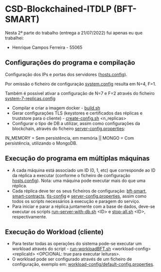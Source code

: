 # CSD-Blockchained-ITDLP (BFT-SMART)

Nesta 2ª parte do trabalho (entrega a 21/07/2022) fui apenas eu que trabalhei:
- Henrique Campos Ferreira - 55065

## Configurações do programa e compilação

Configuração dos IPs e portas dos servidores ([hosts.config](https://github.com/henriquej-0904/CSD-BITDLP/blob/main/Blockchain-IT-DLP/bft-smart/config/hosts.config)).

Por omissão o ficheiro de configuração [system.config](https://github.com/henriquej-0904/CSD-BITDLP/blob/main/Blockchain-IT-DLP/bft-smart/config/system.config) resulta em N=4, F=1.

Também é possível ativar a configuração de N=7 e F=2 através do ficheiro [system-7-replicas.config](https://github.com/henriquej-0904/CSD-BITDLP/blob/main/Blockchain-IT-DLP/bft-smart/config/system-7-replicas.config)

- Compilar e criar a imagem docker - [build.sh](https://github.com/henriquej-0904/CSD-BITDLP/blob/main/Blockchain-IT-DLP/build.sh)
- Gerar configurações TLS (keystores e certificados das réplicas e truststore para o cliente)  - [create-config.sh](https://github.com/henriquej-0904/CSD-BITDLP/blob/main/Blockchain-IT-DLP/create-config.sh) \<n_replicas\>
- Configurar o tipo de DB a utilizar, assim como configurações da blockchain, através do ficheiro [server-config.properties](https://github.com/henriquej-0904/CSD-BITDLP/blob/main/Blockchain-IT-DLP/server-config.properties):
 
IN_MEMORY = Sem persistência, em memória || MONGO = Com persistência, utilizando o MongoDB.

## Execução do programa em múltiplas máquinas

- A cada máquina está associado um ID (0, 1, etc) que corresponde ao ID da réplica a executar (conforme o ficheiro de configuração [hosts.config](https://github.com/henriquej-0904/CSD-BITDLP/blob/main/Blockchain-IT-DLP/bft-smart/config/hosts.config)). Nota: uma máquina pode executar mais do que uma réplica.
- Cada réplica deve ter os seus ficheiros de configuração: [bft-smart](https://github.com/henriquej-0904/CSD-BITDLP/blob/main/Blockchain-IT-DLP/bft-smart), [smart-contracts](https://github.com/henriquej-0904/CSD-BITDLP/blob/main/Blockchain-IT-DLP/smart-contracts), [tls-config](https://github.com/henriquej-0904/CSD-BITDLP/blob/main/Blockchain-IT-DLP/tls-config) e [server-config.properties](https://github.com/henriquej-0904/CSD-BITDLP/blob/main/Blockchain-IT-DLP/server-config.properties), assim como todos os scripts necessários à execução e paragem do serviço.
- Para iniciar e parar a réplica juntamente com a base de dados, deve-se executar os scripts [run-server-with-db.sh](https://github.com/henriquej-0904/CSD-BITDLP/blob/main/Blockchain-IT-DLP/run-server-with-db.sh) \<ID\> e [stop-all.sh](https://github.com/henriquej-0904/CSD-BITDLP/blob/main/Blockchain-IT-DLP/stop-all.sh) \<ID\>, respectivamente.

## Execução do Workload (cliente)


- Para testar todas as operações do sistema pode-se executar um workload através do script - [run-workloadBFT.sh](https://github.com/henriquej-0904/CSD-BITDLP/blob/main/Blockchain-IT-DLP/run-workloadBFT.sh) \<workload-config\> \<replicaId\> \<OPCIONAL: true para executar leituras\>.
- O workload pode ser configurado através de um ficheiro de configuração, exemplo em: [workload-config/default-config.properties](https://github.com/henriquej-0904/CSD-BITDLP/blob/main/Blockchain-IT-DLP/workload-config/default-config.properties).
